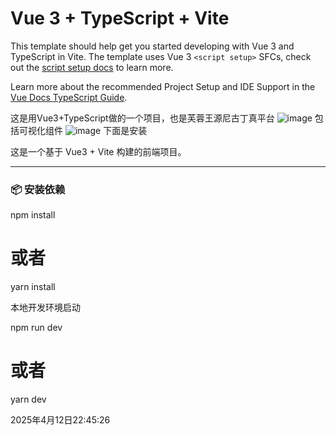 # Vue 3 + TypeScript + Vite

This template should help get you started developing with Vue 3 and TypeScript in Vite. The template uses Vue 3 `<script setup>` SFCs, check out the [script setup docs](https://v3.vuejs.org/api/sfc-script-setup.html#sfc-script-setup) to learn more.

Learn more about the recommended Project Setup and IDE Support in the [Vue Docs TypeScript Guide](https://vuejs.org/guide/typescript/overview.html#project-setup).


这是用Vue3+TypeScript做的一个项目，也是芙蓉王源尼古丁真平台
![image](https://github.com/user-attachments/assets/b14f22cb-bd94-42e6-b832-079d6157106a)
包括可视化组件
![image](https://github.com/user-attachments/assets/07d13d92-f112-4cd4-8fcc-83a738412737)
下面是安装


这是一个基于 Vue3 + Vite 构建的前端项目。

---

### 📦 安装依赖

npm install
# 或者
yarn install

本地开发环境启动

npm run dev
# 或者
yarn dev

2025年4月12日22:45:26
